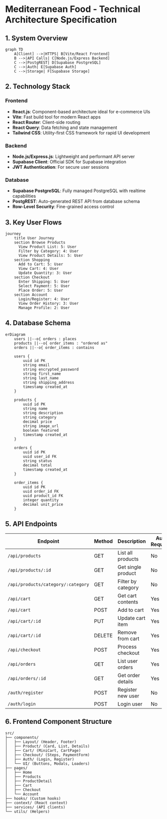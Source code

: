 # Mediterranean Food - Technical Architecture Specification

## 1. System Overview
```mermaid
graph TD
    A[Client] -->|HTTPS| B[Vite/React Frontend]
    B -->|API Calls| C[Node.js/Express Backend]
    C -->|PostgREST| D[Supabase PostgreSQL]
    C -->|Auth| E[Supabase Auth]
    C -->|Storage| F[Supabase Storage]
```

## 2. Technology Stack

### Frontend
- **React.js**: Component-based architecture ideal for e-commerce UIs
- **Vite**: Fast build tool for modern React apps
- **React Router**: Client-side routing
- **React Query**: Data fetching and state management
- **Tailwind CSS**: Utility-first CSS framework for rapid UI development

### Backend
- **Node.js/Express.js**: Lightweight and performant API server
- **Supabase Client**: Official SDK for Supabase integration
- **JWT Authentication**: For secure user sessions

### Database
- **Supabase PostgreSQL**: Fully managed PostgreSQL with realtime capabilities
- **PostgREST**: Auto-generated REST API from database schema
- **Row-Level Security**: Fine-grained access control

## 3. Key User Flows

```mermaid
journey
    title User Journey
    section Browse Products
      View Product List: 5: User
      Filter by Category: 4: User
      View Product Details: 5: User
    section Shopping
      Add to Cart: 5: User
      View Cart: 4: User
      Update Quantity: 3: User
    section Checkout
      Enter Shipping: 5: User
      Select Payment: 5: User
      Place Order: 5: User
    section Account
      Login/Register: 4: User
      View Order History: 3: User
      Manage Profile: 2: User
```

## 4. Database Schema

```mermaid
erDiagram
    users ||--o{ orders : places
    products ||--o{ order_items : "ordered as"
    orders ||--o{ order_items : contains
    
    users {
        uuid id PK
        string email
        string encrypted_password
        string first_name
        string last_name
        string shipping_address
        timestamp created_at
    }
    
    products {
        uuid id PK
        string name
        string description
        string category
        decimal price
        string image_url
        boolean featured
        timestamp created_at
    }
    
    orders {
        uuid id PK
        uuid user_id FK
        string status
        decimal total
        timestamp created_at
    }
    
    order_items {
        uuid id PK
        uuid order_id FK
        uuid product_id FK
        integer quantity
        decimal unit_price
    }
```

## 5. API Endpoints

| Endpoint | Method | Description | Auth Required |
|----------|--------|-------------|---------------|
| `/api/products` | GET | List all products | No |
| `/api/products/:id` | GET | Get single product | No |
| `/api/products/category/:category` | GET | Filter by category | No |
| `/api/cart` | GET | Get cart contents | Yes |
| `/api/cart` | POST | Add to cart | Yes |
| `/api/cart/:id` | PUT | Update cart item | Yes |
| `/api/cart/:id` | DELETE | Remove from cart | Yes |
| `/api/checkout` | POST | Process checkout | Yes |
| `/api/orders` | GET | List user orders | Yes |
| `/api/orders/:id` | GET | Get order details | Yes |
| `/auth/register` | POST | Register new user | No |
| `/auth/login` | POST | Login user | No |

## 6. Frontend Component Structure

```
src/
├── components/
│   ├── Layout/ (Header, Footer)
│   ├── Product/ (Card, List, Details)
│   ├── Cart/ (MiniCart, CartPage)
│   ├── Checkout/ (Steps, PaymentForm)
│   ├── Auth/ (Login, Register)
│   └── UI/ (Buttons, Modals, Loaders)
├── pages/
│   ├── Home
│   ├── Products
│   ├── ProductDetail
│   ├── Cart
│   ├── Checkout
│   └── Account
├── hooks/ (Custom hooks)
├── context/ (React context)
├── services/ (API clients)
└── utils/ (Helpers)